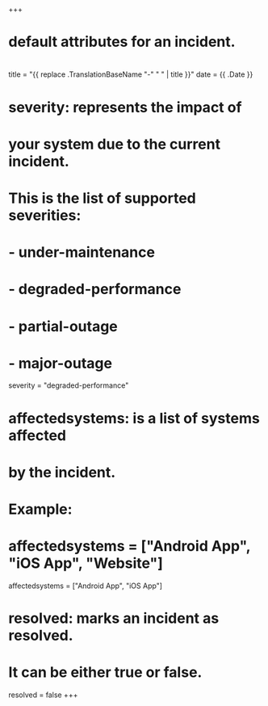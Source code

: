 +++
# default attributes for an incident.
#
title = "{{ replace .TranslationBaseName "-" " " | title }}"
date = {{ .Date }}

# severity: represents the impact of
# your system due to the current incident.
# This is the list of supported severities:
#
# - under-maintenance
# - degraded-performance
# - partial-outage
# - major-outage
severity = "degraded-performance"

# affectedsystems: is a list of systems affected
# by the incident.
# Example:
# affectedsystems = ["Android App", "iOS App", "Website"]
affectedsystems = ["Android App", "iOS App"]

# resolved: marks an incident as resolved.
# It can be either true or false.
resolved = false
+++

